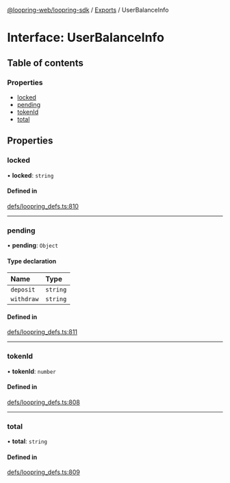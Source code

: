 [@loopring-web/loopring-sdk](../README.md) / [Exports](../modules.md) / UserBalanceInfo

# Interface: UserBalanceInfo

## Table of contents

### Properties

- [locked](UserBalanceInfo.md#locked)
- [pending](UserBalanceInfo.md#pending)
- [tokenId](UserBalanceInfo.md#tokenid)
- [total](UserBalanceInfo.md#total)

## Properties

### locked

• **locked**: `string`

#### Defined in

[defs/loopring_defs.ts:810](https://github.com/Loopring/loopring_sdk/blob/1b21a8d/src/defs/loopring_defs.ts#L810)

___

### pending

• **pending**: `Object`

#### Type declaration

| Name | Type |
| :------ | :------ |
| `deposit` | `string` |
| `withdraw` | `string` |

#### Defined in

[defs/loopring_defs.ts:811](https://github.com/Loopring/loopring_sdk/blob/1b21a8d/src/defs/loopring_defs.ts#L811)

___

### tokenId

• **tokenId**: `number`

#### Defined in

[defs/loopring_defs.ts:808](https://github.com/Loopring/loopring_sdk/blob/1b21a8d/src/defs/loopring_defs.ts#L808)

___

### total

• **total**: `string`

#### Defined in

[defs/loopring_defs.ts:809](https://github.com/Loopring/loopring_sdk/blob/1b21a8d/src/defs/loopring_defs.ts#L809)
